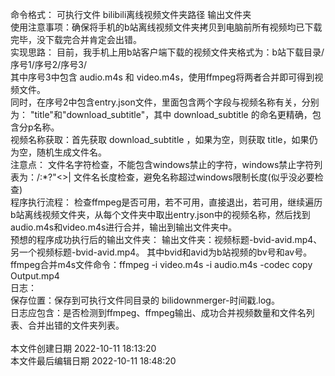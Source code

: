 命令格式：
可执行文件 bilibili离线视频文件夹路径 输出文件夹
<br>
使用注意事项：确保将手机的b站离线视频文件夹拷贝到电脑前所有视频均已下载完毕，没下载完合并肯定会出错。
<br>
实现思路：
目前，我手机上用b站客户端下载的视频文件夹格式为：b站下载目录/序号1/序号2/序号3/
<br>
其中序号3中包含 audio.m4s 和 video.m4s，使用ffmpeg将两者合并即可得到视频文件。
<br>
同时，在序号2中包含entry.json文件，里面包含两个字段与视频名称有关，分别为：
"title"和"download_subtitle"，其中 download_subtitle 的命名更精确，包含分p名称。
<br>
视频名称获取：首先获取 download_subtitle ，如果为空，则获取 title，如果仍为空，随机生成文件名。
<br>
注意点：
文件名字符检查，不能包含windows禁止的字符，windows禁止字符列表为：/\:*?"<>|
文件名长度检查，避免名称超过windows限制长度(似乎没必要检查)
<br>
程序执行流程：
检查ffmpeg是否可用，若不可用，直接退出，若可用，继续遍历b站离线视频文件夹，从每个文件夹中取出entry.json中的视频名称，然后找到audio.m4s和video.m4s进行合并，输出到输出文件夹中。
<br>
预想的程序成功执行后的输出文件夹：
输出文件夹：视频标题-bvid-avid.mp4、另一个视频标题-bvid-avid.mp4。
其中bvid和avid为b站视频的bv号和av号。
<br>
ffmpeg合并m4s文件命令：ffmpeg -i video.m4s -i audio.m4s -codec copy Output.mp4
<br>
日志：<br>
保存位置：保存到可执行文件同目录的 bilidownmerger-时间戳.log。<br>
日志应包含：是否检测到ffmpeg、ffmpeg输出、成功合并视频数量和文件名列表、合并出错的文件夹列表。<br>
<br>
本文件创建日期 2022-10-11 18:13:20<br>
本文件最后编辑日期 2022-10-11 18:48:20<br>
